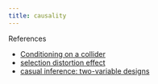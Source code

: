 ```yaml
---
title: causality
---
```


References
- [Conditioning on a collider](http://www.the100.ci/2017/03/14/that-one-weird-third-variable-problem-nobody-ever-mentions-conditioning-on-a-collider/)
- [selection distortion effect](notes/statistics/selection-distortion-effect.md)
- [casual inference: two-variable designs](http://persistentastonishment.blogspot.com/2017/03/causal-inference-1-two-variable-designs.html)